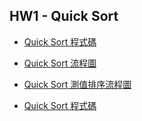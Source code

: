 HW1 - Quick Sort
------------------
* [Quick Sort 程式碼](https://nbviewer.jupyter.org/github/tiffany1020/lesson/blob/master/Homework/QuickSort.ipynb)
* [Quick Sort 流程圖](https://github.com/tiffany1020/lesson/blob/master/Homework/Quick%20Sort%20Flowchart.jpg)
* [Quick Sort 測值排序流程圖](https://github.com/tiffany1020/lesson/blob/master/Homework/%E6%B8%AC%E5%80%BC%E6%8E%92%E5%BA%8F%E6%B5%81%E7%A8%8B.jpg)

* [Quick Sort 程式碼](https://nbviewer.jupyter.org/github/tiffany1020/lesson/blob/master/Homework/Quick%20%20Sort.ipynb)
